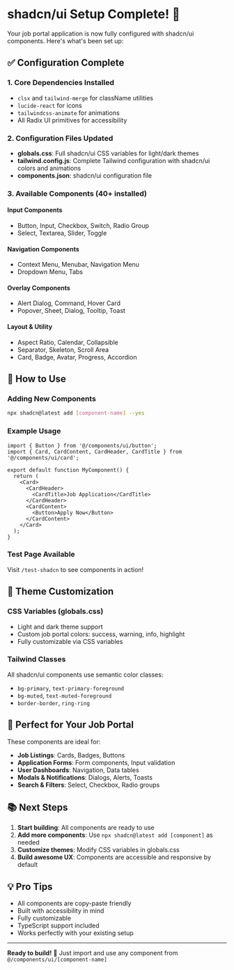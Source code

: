 # shadcn/ui Setup Complete! 🎉

Your job portal application is now fully configured with shadcn/ui components. Here's what's been set up:

## ✅ Configuration Complete

### 1. Core Dependencies Installed

- `clsx` and `tailwind-merge` for className utilities
- `lucide-react` for icons
- `tailwindcss-animate` for animations
- All Radix UI primitives for accessibility

### 2. Configuration Files Updated

- **globals.css**: Full shadcn/ui CSS variables for light/dark themes
- **tailwind.config.js**: Complete Tailwind configuration with shadcn/ui colors and animations
- **components.json**: shadcn/ui configuration file

### 3. Available Components (40+ installed)

#### Input Components

- Button, Input, Checkbox, Switch, Radio Group
- Select, Textarea, Slider, Toggle

#### Navigation Components

- Context Menu, Menubar, Navigation Menu
- Dropdown Menu, Tabs

#### Overlay Components

- Alert Dialog, Command, Hover Card
- Popover, Sheet, Dialog, Tooltip, Toast

#### Layout & Utility

- Aspect Ratio, Calendar, Collapsible
- Separator, Skeleton, Scroll Area
- Card, Badge, Avatar, Progress, Accordion

## 🚀 How to Use

### Adding New Components

```bash
npx shadcn@latest add [component-name] --yes
```

### Example Usage

```tsx
import { Button } from '@/components/ui/button';
import { Card, CardContent, CardHeader, CardTitle } from '@/components/ui/card';

export default function MyComponent() {
  return (
    <Card>
      <CardHeader>
        <CardTitle>Job Application</CardTitle>
      </CardHeader>
      <CardContent>
        <Button>Apply Now</Button>
      </CardContent>
    </Card>
  );
}
```

### Test Page Available

Visit `/test-shadcn` to see components in action!

## 🎨 Theme Customization

### CSS Variables (globals.css)

- Light and dark theme support
- Custom job portal colors: success, warning, info, highlight
- Fully customizable via CSS variables

### Tailwind Classes

All shadcn/ui components use semantic color classes:

- `bg-primary`, `text-primary-foreground`
- `bg-muted`, `text-muted-foreground`
- `border-border`, `ring-ring`

## 🔧 Perfect for Your Job Portal

These components are ideal for:

- **Job Listings**: Cards, Badges, Buttons
- **Application Forms**: Form components, Input validation
- **User Dashboards**: Navigation, Data tables
- **Modals & Notifications**: Dialogs, Alerts, Toasts
- **Search & Filters**: Select, Checkbox, Radio groups

## 📚 Next Steps

1. **Start building**: All components are ready to use
2. **Add more components**: Use `npx shadcn@latest add [component]` as needed
3. **Customize themes**: Modify CSS variables in globals.css
4. **Build awesome UX**: Components are accessible and responsive by default

## 💡 Pro Tips

- All components are copy-paste friendly
- Built with accessibility in mind
- Fully customizable
- TypeScript support included
- Works perfectly with your existing setup

---

**Ready to build!** 🚀 Just import and use any component from `@/components/ui/[component-name]`

